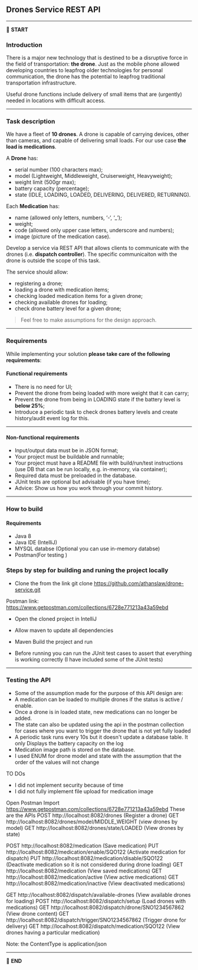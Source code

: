 
## Drones Service REST API


---

:scroll: **START**


### Introduction

There is a major new technology that is destined to be a disruptive force in the field of transportation: **the drone**. Just as the mobile phone allowed developing countries to leapfrog older technologies for personal communication, the drone has the potential to leapfrog traditional transportation infrastructure.

Useful drone functions include delivery of small items that are (urgently) needed in locations with difficult access.

---

### Task description

We have a fleet of **10 drones**. A drone is capable of carrying devices, other than cameras, and capable of delivering small loads. For our use case **the load is medications**.

A **Drone** has:
- serial number (100 characters max);
- model (Lightweight, Middleweight, Cruiserweight, Heavyweight);
- weight limit (500gr max);
- battery capacity (percentage);
- state (IDLE, LOADING, LOADED, DELIVERING, DELIVERED, RETURNING).

Each **Medication** has: 
- name (allowed only letters, numbers, ‘-‘, ‘_’);
- weight;
- code (allowed only upper case letters, underscore and numbers);
- image (picture of the medication case).

Develop a service via REST API that allows clients to communicate with the drones (i.e. **dispatch controller**). The specific communicaiton with the drone is outside the scope of this task. 

The service should allow:
- registering a drone;
- loading a drone with medication items;
- checking loaded medication items for a given drone; 
- checking available drones for loading;
- check drone battery level for a given drone;

> Feel free to make assumptions for the design approach. 

---

### Requirements

While implementing your solution **please take care of the following requirements**: 

#### Functional requirements

- There is no need for UI;
- Prevent the drone from being loaded with more weight that it can carry;
- Prevent the drone from being in LOADING state if the battery level is **below 25%**;
- Introduce a periodic task to check drones battery levels and create history/audit event log for this.

---

#### Non-functional requirements

- Input/output data must be in JSON format;
- Your project must be buildable and runnable;
- Your project must have a README file with build/run/test instructions (use DB that can be run locally, e.g. in-memory, via container);
- Required data must be preloaded in the database.
- JUnit tests are optional but advisable (if you have time);
- Advice: Show us how you work through your commit history.

---
### How to build

#### Requirements

- Java 8
- Java IDE (IntelliJ)
- MYSQL databse (Optional you can use in-memory databse)
- Postman(For testing ) 

### Steps by step for building and runing the project locally

- Clone the from the link git clone https://github.com/athanslaw/drone-service.git

Postman link: https://www.getpostman.com/collections/6728e771213a43a59ebd

- Open the cloned project in IntelliJ

- Allow maven to update all dependencies

- Maven Build the project and run

- Before running you can run the JUnit test cases to assert that everything is working correctly (I have included some of the JUnit tests)


---

### Testing the API
- Some of the assumption made for the purpose of this API design are:
- A medication can be loaded to multiple drones if the status is active / enable.
- Once a drone is in loaded state, new medications can no longer be added.
- The state can also be updated using the api in the postman collection for cases where you want to trigger the drone that is not yet fully loaded
- A periodic task runs every 10s but it doesn't update a database table. It only Displays the battery capacity on the log
- Medication image path is stored on the database.
- I used ENUM for drone model and state with the assumption that the order of the values will not change

TO DOs
- I did not implement security because of time
- I did not fully implement file upload for medication image

Open Postman
Import https://www.getpostman.com/collections/6728e771213a43a59ebd
These are the APIs
POST http://localhost:8082/drones (Register a drone)
GET http://localhost:8082/drones/model/MIDDLE_WEIGHT (view drones by model)
GET http://localhost:8082/drones/state/LOADED (View drones by state)

POST http://localhost:8082/medication (Save medication)
PUT http://localhost:8082/medication/enable/SQO122 (Activate medication for dispatch)
PUT http://localhost:8082/medication/disable/SQO122 (Deactivate medication so it is not considered during drone loading)
GET http://localhost:8082/medication (View saved medications)
GET http://localhost:8082/medication/active (View active medications)
GET http://localhost:8082/medication/inactive (View deactivated medications)

GET http://localhost:8082/dispatch/available-drones (View available drones for loading)
POST http://localhost:8082/dispatch/setup (Load drones with medications)
GET http://localhost:8082/dispatch/drone/SNO1234567862 (View drone content)
GET http://localhost:8082/dispatch/trigger/SNO1234567862 (Trigger drone for delivery)
GET http://localhost:8082/dispatch/medication/SQO122 (View drones having a particular medication)



Note: the ContentType is application/json



---

:scroll: **END** 



